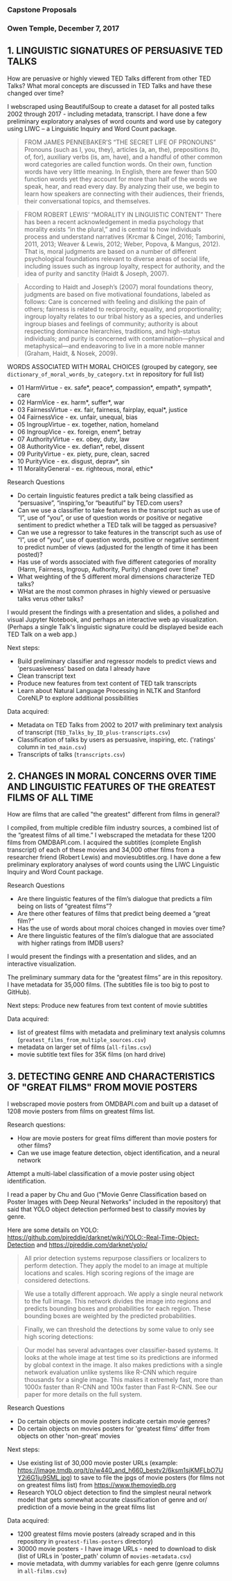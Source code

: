 

### Capstone Proposals

### Owen Temple, December 7, 2017


## 1. LINGUISTIC SIGNATURES OF PERSUASIVE TED TALKS 

How are peruasive or highly viewed TED Talks different from other TED Talks?
What moral concepts are discussed in TED Talks and have these changed over time?

I webscraped using BeautifulSoup to create a dataset for all posted talks 2002 through 2017 - including metadata, transcript. I have done a few preliminary exploratory analyses of word counts and word use by category using LIWC – a Linguistic Inquiry and Word Count package.


> FROM JAMES PENNEBAKER’S “THE SECRET LIFE OF PRONOUNS”
Pronouns (such as I, you, they), articles (a, an, the), prepositions (to, of, for), auxiliary verbs (is, am, have), and a handful of other common word categories are called function words. On their own, function words have very little meaning. In English, there are fewer than 500 function words yet they account for more than half of the words we speak, hear, and read every day. By analyzing their use, we begin to learn how speakers are connecting with their audiences, their friends, their conversational topics, and themselves.

> FROM ROBERT LEWIS’ “MORALITY IN LINGUISTIC CONTENT”
There has been a recent acknowledgement in media psychology that morality exists “in the plural,” and is central to how individuals process and understand narratives (Krcmar & Cingel, 2016; Tamborini, 2011, 2013; Weaver & Lewis, 2012; Weber, Popova, & Mangus, 2012). That is, moral judgments are based on a number of different psychological foundations relevant to diverse areas of social life, including issues such as ingroup loyalty, respect for authority, and the idea of purity and sanctity (Haidt & Joseph, 2007).

>According to Haidt and Joseph’s (2007) moral foundations theory, judgments are based on five motivational foundations, labeled as follows: Care is concerned with feeling and disliking the pain of others; fairness is related to reciprocity, equality, and proportionality; ingroup loyalty relates to our tribal history as a species, and underlies ingroup biases and feelings of community; authority is about respecting dominance hierarchies, traditions, and high-status individuals; and purity is concerned with contamination—physical and metaphysical—and endeavoring to live in a more noble manner (Graham, Haidt, & Nosek, 2009).


WORDS ASSOCIATED WITH MORAL CHOICES (grouped by category, see ```dictionary_of_moral_words_by_category.txt``` in repository for full list)
- 01                    HarmVirtue - ex. safe*, peace*, compassion*, empath*, sympath*, care		
- 02                    HarmVice - ex. harm*, suffer*, war
- 03                    FairnessVirtue - ex. fair, fairness, fairplay, equal*, justice	
- 04                    FairnessVice - ex. unfair, unequal, bias
- 05                    IngroupVirtue - ex. together, nation, homeland
- 06                    IngroupVice - ex. foreign, enem*, betray
- 07                    AuthorityVirtue - ex. obey, duty, law
- 08                    AuthorityVice - ex. defian*, rebel, dissent
- 09                    PurityVirtue - ex. piety, pure, clean, sacred
- 10                    PurityVice - ex. disgust, deprav*, sin
- 11                    MoralityGeneral - ex. righteous, moral, ethic*		
		
Research Questions
- Do certain linguistic features predict a talk being classified as “persuasive”, “inspiring,”or “beautiful” by TED.com users?
- Can we use a classifier to take features in the transcript such as use of “I”, use of “you”, or use of question words or positive or negative sentiment to predict whether a TED talk will be tagged as persuasive?
- Can we use a regressor to take features in the transcript such as use of “I”, use of “you”, use of question words, positive or negative sentiment to predict number of views (adjusted for the length of time it has been posted)?
- Has use of words associated with five different categories of morality (Harm, Fairness, Ingroup, Authority, Purity) changed over time?
- What weighting of the 5 different moral dimensions characterize TED talks?
- WHat are the most common phrases in highly viewed or persuasive talks verus other talks?



I would present the findings with a presentation and slides, a polished and visual Jupyter Notebook, and perhaps an interactive web ap visualization. (Perhaps a single Talk's linguistic signature could be displayed beside each TED Talk on a web app.)


Next steps:
- Build preliminary classifier and regressor models to predict views and 'persuasiveness' based on data I already have
- Clean transcript text
- Produce new features from text content of TED talk transcripts
- Learn about Natural Language Processing in NLTK and Stanford CoreNLP to explore additional possibilities
 

Data acquired:
- Metadata on TED Talks from 2002 to 2017 with preliminary text analysis of transcript (```TED_Talks_by_ID_plus-transcripts.csv```)
- Classification of talks by users as persuasive, inspiring, etc. ('ratings' column in ```ted_main.csv```)
- Transcripts of talks (```transcripts.csv```)


## 2. CHANGES IN MORAL CONCERNS OVER TIME AND LINGUISTIC FEATURES OF THE GREATEST FILMS OF ALL TIME

How are films that are called "the greatest" different from films in general?

I compiled, from multiple credible film industry sources, a combined list of the “greatest films of all time.”  I webscraped the metadata for these 1200 films from OMDBAPI.com.  I acquired the subtitles (complete English transcript) of each of these movies and 34,000 other films from a researcher friend (Robert Lewis) and moviesubtitles.org. I have done a few preliminary exploratory analyses of word counts using the LIWC Linguistic Inquiry and Word Count package.

Research Questions
- Are there linguistic features of the film’s dialogue that predicts a film being on lists of “greatest films”?
- Are there other features of films that predict being deemed a “great film?”
- Has the use of words about moral choices changed in movies over time?
- Are there linguistic features of the film’s dialogue that are associated with higher ratings from IMDB users?

I would present the findings with a presentation and slides, and an interactive visualization.

The preliminary summary data for the “greatest films” are in this repository. I have metadata for 35,000 films. (The subtitles file is too big to post to GitHub).

Next steps:
Produce new features from text content of movie subtitles

Data acquired:
- list of greatest films with metadata and preliminary text analysis columns (```greatest_films_from_multiple_sources.csv```)
- metadata on larger set of films (```all-films.csv```)
- movie subtitle text files for 35K films (on hard drive)


## 3. DETECTING GENRE AND CHARACTERISTICS OF "GREAT FILMS" FROM MOVIE POSTERS

I webscraped movie posters from OMDBAPI.com and built up a dataset of 1208 movie posters from films on greatest films list.

Research questions:
- How are movie posters for great films different than movie posters for other films?
- Can we use image feature detection, object identification, and a neural network 

Attempt a multi-label classification of a movie poster using object identification.

I read a paper by Chu and Guo ("Movie Genre Classification based on Poster Images with Deep Neural Networks" included in the repository) that said that YOLO object detection performed best to classify movies by genre.

Here are some details on YOLO:
https://github.com/pjreddie/darknet/wiki/YOLO:-Real-Time-Object-Detection and  https://pjreddie.com/darknet/yolo/

> All prior detection systems repurpose classifiers or localizers to perform detection. They apply the model to an image at multiple locations and scales. High scoring regions of the image are considered detections.

> We use a totally different approach. We apply a single neural network to the full image. This network divides the image into regions and predicts bounding boxes and probabilities for each region. These bounding boxes are weighted by the predicted probabilities.

> Finally, we can threshold the detections by some value to only see high scoring detections:

> Our model has several advantages over classifier-based systems. It looks at the whole image at test time so its predictions are informed by global context in the image. It also makes predictions with a single network evaluation unlike systems like R-CNN which require thousands for a single image. This makes it extremely fast, more than 1000x faster than R-CNN and 100x faster than Fast R-CNN. See our paper for more details on the full system.

Research Questions
- Do certain objects on movie posters indicate certain movie genres?
- Do certain objects on movies posters for 'greatest films' differ from objects on other 'non-great' movies

Next steps:
- Use existing list of 30,000 movie poster URLs (example: https://image.tmdb.org/t/p/w440_and_h660_bestv2/6ksm1sjKMFLbO7UY2i6G1ju9SML.jpg) to save to file the jpgs of movie posters (for films not on greatest films list) from https://www.themoviedb.org
- Research YOLO object detection to find the simplest neural network model that gets somewhat accurate classification of genre and or/ prediction of a movie being in the great films list

Data acquired:
- 1200 greatest films movie posters (already scraped and in this repository in ```greatest-films-posters``` directory)
- 30000 movie posters - I have image URLs - need to download to disk (list of URLs in 'poster_path' column of ```movies-metadata.csv```)
- movie metadata, with dummy variables for each genre (genre columns in ```all-films.csv```)
